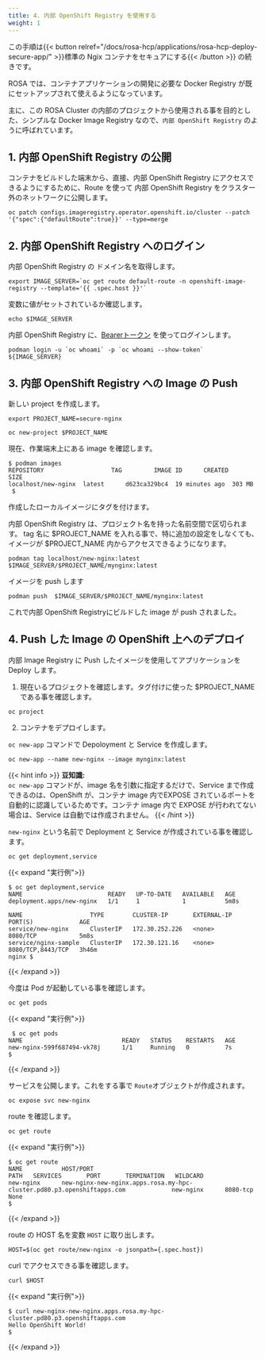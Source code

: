 ```yaml
---
title: 4. 内部 OpenShift Registry を使用する
weight: 1
---
```

この手順は{{< button relref="/docs/rosa-hcp/applications/rosa-hcp-deploy-secure-app/" >}}標準の Ngix コンテナをセキュアにする{{< /button >}} の続きです。

ROSA では、コンテナアプリケーションの開発に必要な Docker Registry が既にセットアップされて使えるようになっています。

主に、この ROSA Cluster の内部のプロジェクトから使用される事を目的とした、シンプルな Docker Image Registry なので、`内部 OpenShift Registry` のように呼ばれています。

## 1. 内部 OpenShift Registry の公開


コンテナをビルドした端末から、直接、内部 OpenShift Registry にアクセスできるようにするために、Route を使って 内部 OpenShift Registry をクラスター外のネットワークに公開します。

```tpl
oc patch configs.imageregistry.operator.openshift.io/cluster --patch '{"spec":{"defaultRoute":true}}' --type=merge
```

## 2. 内部 OpenShift Registry へのログイン

内部 OpenShift Registry の ドメイン名を取得します。

```tpl
export IMAGE_SERVER=`oc get route default-route -n openshift-image-registry --template='{{ .spec.host }}'`
```

変数に値がセットされているか確認します。

```tpl
echo $IMAGE_SERVER
```

内部 OpenShift Registry に、[Bearerトークン](https://ja.wikipedia.org/wiki/Bearer%E3%83%88%E3%83%BC%E3%82%AF%E3%83%B3) を使ってログインします。

```tpl
podman login -u `oc whoami` -p `oc whoami --show-token` ${IMAGE_SERVER}
```

## 3. 内部 OpenShift Registry への Image の Push


新しい project を作成します。

```tpl
export PROJECT_NAME=secure-nginx
```

```tpl
oc new-project $PROJECT_NAME
```


現在、作業端末上にある image を確認します。

```shell 
$ podman images
REPOSITORY                   TAG         IMAGE ID      CREATED         SIZE
localhost/new-nginx  latest      d623ca329bc4  19 minutes ago  303 MB
 $ 
```

作成したローカルイメージにタグを付けます。

内部 OpenShift Registry は、プロジェクト名を持った名前空間で区切られます。
tag 名に $PROJECT_NAME を入れる事で、特に追加の設定をしなくても、イメージが $PROJECT_NAME 内からアクセスできるようになります。

```shell 
podman tag localhost/new-nginx:latest $IMAGE_SERVER/$PROJECT_NAME/mynginx:latest
```

イメージを push します

```tpl
podman push  $IMAGE_SERVER/$PROJECT_NAME/mynginx:latest
```

これで内部 OpenShift Registryにビルドした image が push されました。

## 4. Push した Image の OpenShift 上へのデプロイ

内部 Image Registry に Push したイメージを使用してアプリケーションを Deploy します。

1. 現在いるプロジェクトを確認します。タグ付けに使った $PROJECT_NAME である事を確認します。

```tpl
oc project                 
```

2. コンテナをデプロイします。

`oc new-app` コマンドで Depoloyment と  Service を作成します。

```tpl
oc new-app --name new-nginx --image mynginx:latest
```

{{< hint info >}}
**豆知識:**   
`oc new-app` コマンドが、image 名を引数に指定するだけで、Service まで作成できるのは、OpenShift が、コンテナ image 内でEXPOSE されているポートを自動的に認識しているためです。コンテナ image 内で EXPOSE が行われてない場合は、Service は自動では作成されません。
{{< /hint >}}

`new-nginx` という名前で Deployment と Service が作成されている事を確認します。

```tpl
oc get deployment,service
```

{{< expand "実行例">}}

```tpl
$ oc get deployment,service
NAME                        READY   UP-TO-DATE   AVAILABLE   AGE
deployment.apps/new-nginx   1/1     1            1           5m8s

NAME                   TYPE        CLUSTER-IP       EXTERNAL-IP   PORT(S)             AGE
service/new-nginx      ClusterIP   172.30.252.226   <none>        8080/TCP            5m8s
service/nginx-sample   ClusterIP   172.30.121.16    <none>        8080/TCP,8443/TCP   3h46m
nginx $
```
{{< /expand >}}


今度は Pod が起動している事を確認します。

```tpl
oc get pods
```

{{< expand "実行例">}}

```tpl
 $ oc get pods
NAME                            READY   STATUS    RESTARTS   AGE
new-nginx-599f687494-vk78j      1/1     Running   0          7s
$ 
```
{{< /expand >}}


サービスを公開します。これをする事で `Route`オブジェクトが作成されます。

```tpl
oc expose svc new-nginx
```

route を確認します。

```tpl
oc get route
```

{{< expand "実行例">}}

```tpl
$ oc get route
NAME           HOST/PORT                                                                   PATH   SERVICES       PORT       TERMINATION   WILDCARD
new-nginx      new-nginx-new-nginx.apps.rosa.my-hpc-cluster.pd80.p3.openshiftapps.com             new-nginx      8080-tcp                 None
$
```
{{< /expand >}}

route の HOST 名を変数 `HOST` に取り出します。

```tpl
HOST=$(oc get route/new-nginx -o jsonpath={.spec.host})
```

curl でアクセスできる事を確認します。

```tpl
curl $HOST 
```

{{< expand "実行例">}}
```tpl
$ curl new-nginx-new-nginx.apps.rosa.my-hpc-cluster.pd80.p3.openshiftapps.com
Hello OpenShift World!
$
```
{{< /expand >}}
